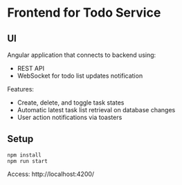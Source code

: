 # Frontend for Todo Service

## UI

Angular application that connects to backend using:

- REST API
- WebSocket for todo list updates notification

Features:

- Create, delete, and toggle task states
- Automatic latest task list retrieval on database changes
- User action notifications via toasters

## Setup

```
npm install
npm run start
```

Access: http://localhost:4200/
